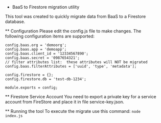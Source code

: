 * BaaS to Firestore migration utility

This tool was created to quickly migrate data from BaaS to a Firestore database.

** Configuration
Please edit the config.js file to make changes. The following configuration items are supported:
```
config.baas.org = 'demoorg';
config.baas.app = 'demoapp';
config.baas.client_id = '12334567890';
config.baas.secret = '0987654321';
// filter attributes list:  these attributes will NOT be migrated
config.baas.filterAttributes = ['uuid', 'type', 'metadata'];

config.firestore = {};
config.firestore.db = 'test-db-1234';

module.exports = config;
``` 

** Firestore Service Account
You need to export a private key for a service account from FireStore and place it in file service-key.json.

** Running the tool
To execute the migrate use this command:
`node index.js`


